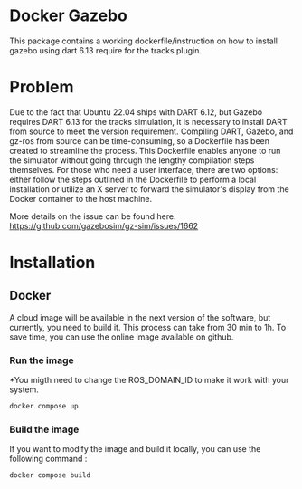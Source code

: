 # Docker Gazebo

This package contains a working dockerfile/instruction on how to install gazebo using dart 6.13 require for the tracks plugin.

# Problem

Due to the fact that Ubuntu 22.04 ships with DART 6.12, but Gazebo requires DART 6.13 for the tracks simulation, it is necessary to install DART from source to meet the version requirement. Compiling DART, Gazebo, and gz-ros from source can be time-consuming, so a Dockerfile has been created to streamline the process. This Dockerfile enables anyone to run the simulator without going through the lengthy compilation steps themselves. For those who need a user interface, there are two options: either follow the steps outlined in the Dockerfile to perform a local installation or utilize an X server to forward the simulator's display from the Docker container to the host machine.

More details on the issue can be found here: https://github.com/gazebosim/gz-sim/issues/1662


# Installation

## Docker

A cloud image will be available in the next version of the software, but currently, you need to build it. This process can take from 30 min to 1h. To save time, you can use the online image available on github.

### Run the image

*You migth need to change the ROS_DOMAIN_ID to make it work with your system.

```bash
docker compose up
```

### Build the image

If you want to modify the image and build it locally, you can use the following command :

```bash
docker compose build
```


